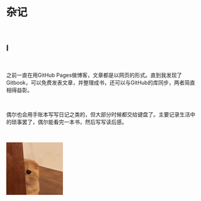 # 杂记

<br>

## I

<br>

之前一直在用GitHub Pages做博客，文章都是以网页的形式。直到我发现了Gitbook，可以免费发表文章，并整理成书，还可以与GitHub的库同步，两者简直相得益彰。

<br>

偶尔也会用手账本写写日记之类的，但大部分时候都交给键盘了。主要记录生活中的琐事罢了，偶尔能看完一本书，然后写写读后感。

<br>

![mweo](resource/IMG_4377.GIF)


